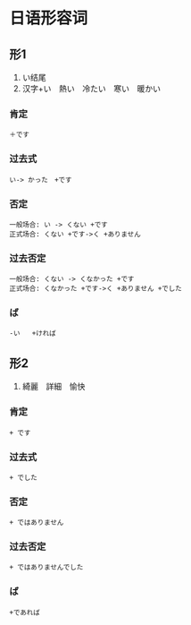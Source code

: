 # 日语形容词

## 形1
1. い结尾
2. 汉字+い　熱い　冷たい　寒い　暖かい
### 肯定
    ＋です
### 过去式
    い-> かった　+です
### 否定     
    一般场合: い -> くない +です
    正式场合: くない +です->く +ありません
### 过去否定
    一般场合: くない -> くなかった +です
    正式场合: くなかった +です->く +ありません +でした 
### ば

    -い   +ければ
## 形2
1. 綺麗　詳細　愉快
### 肯定
    + です
### 过去式
    + でした
### 否定
    + ではありません
### 过去否定
    + ではありませんでした
### ば

    +であれば